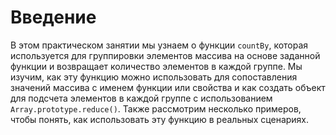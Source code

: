 # Введение

В этом практическом занятии мы узнаем о функции `countBy`, которая используется для группировки элементов массива на основе заданной функции и возвращает количество элементов в каждой группе. Мы изучим, как эту функцию можно использовать для сопоставления значений массива с именем функции или свойства и как создать объект для подсчета элементов в каждой группе с использованием `Array.prototype.reduce()`. Также рассмотрим несколько примеров, чтобы понять, как использовать эту функцию в реальных сценариях.
